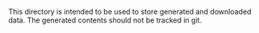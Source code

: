 This directory is intended to be used to store generated and downloaded data. The generated contents should not be tracked in git.